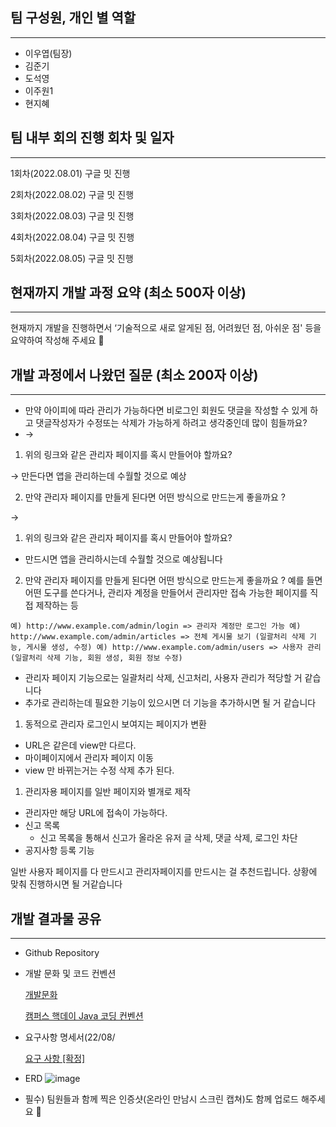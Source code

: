 ## 팀 구성원, 개인 별 역할

---

- 이우엽(팀장)
- 김준기
- 도석영
- 이주원1
- 현지혜

## 팀 내부 회의 진행 회차 및 일자

---

1회차(2022.08.01) 구글 밋 진행

2회차(2022.08.02) 구글 밋 진행

3회차(2022.08.03) 구글 밋 진행

4회차(2022.08.04) 구글 밋 진행

5회차(2022.08.05) 구글 밋 진행

## 현재까지 개발 과정 요약 (최소 500자 이상)

---

현재까지 개발을 진행하면서 ‘기술적으로 새로 알게된 점, 어려웠던 점, 아쉬운 점' 등을 요약하여 작성해 주세요 🙂

## 개발 과정에서 나왔던 질문 (최소 200자 이상)

---

- 만약 아이피에 따라 관리가 가능하다면 비로그인 회원도 댓글을 작성할 수 있게 하고 댓글작성자가 수정또는 삭제가 가능하게 하려고 생각중인데 많이 힘들까요?
- →

1. 위의 링크와 같은 관리자 페이지를 혹시 만들어야 할까요?

→ 만든다면 앱을 관리하는데 수월할 것으로 예상

2. 만약 관리자 페이지를 만들게 된다면 어떤 방식으로 만드는게 좋을까요 ?

→ 

1. 위의 링크와 같은 관리자 페이지를 혹시 만들어야 할까요? 

 - 만드시면 앱을 관리하시는데 수월할 것으로 예상됩니다

2. 만약 관리자 페이지를 만들게 된다면 어떤 방식으로 만드는게 좋을까요 ? 예를 들면 어떤 도구를 쓴다거나, 관리자 계정을 만들어서 관리자만 접속 가능한 페이지를 직접 제작하는 등

`예) http://www.example.com/admin/login => 관리자 계정만 로그인 가능
예) http://www.example.com/admin/articles => 전체 게시물 보기 (일괄처리 삭제 기능, 게시물 생성, 수정)
예) http://www.example.com/admin/users => 사용자 관리 (일괄처리 삭제 기능, 회원 생성, 회원 정보 수정)`
 - 관리자 페이지 기능으로는 일괄처리 삭제, 신고처리, 사용자 관리가 적당할 거 같습니다
 - 추가로 관리하는데 필요한 기능이 있으시면 더 기능을 추가하시면 될 거 같습니다

1. 동적으로 관리자 로그인시 보여지는 페이지가 변환
- URL은 같은데 view만 다르다.
- 마이페이지에서 관리자 페이지 이동
- view 만 바뀌는거는 수정 삭제 추가 된다.
1. 관리자용 페이지를 일반 페이지와 별개로 제작
- 관리자만 해당 URL에 접속이 가능하다.
- 신고 목록
    - 신고 목록을 통해서 신고가 올라온 유저 글 삭제, 댓글 삭제, 로그인 차단
- 공지사항 등록 기능

일반 사용자 페이지를 다 만드시고 관리자페이지를 만드시는 걸 추천드립니다. 
 상황에 맞춰 진행하시면 될 거같습니다

## 개발 결과물 공유

---

- Github Repository
    
    [](https://github.com/likelion-backendschool/Your_little_worries)
    
- 개발 문화 및 코드 컨벤션
    
    [개발문화](https://www.notion.so/e35f5f4084884b2580e7366b38a76f60) 
    
    [캠퍼스 핵데이 Java 코딩 컨벤션](https://naver.github.io/hackday-conventions-java/)
    
- 요구사항 명세서(22/08/
    
    [요구 사항 [확정]](https://www.notion.so/3bb044a919ee488bb5de4c44ec7da764) 
    
- ERD
    ![image](https://user-images.githubusercontent.com/94169020/183368674-80f7c87c-1edb-4b18-bf24-fc0c43c8cd6c.png)

    
- 필수) 팀원들과 함께 찍은 인증샷(온라인 만남시 스크린 캡쳐)도 함께 업로드 해주세요 🙂
